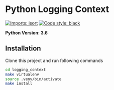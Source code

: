 # Python Logging Context

[![Imports: isort](https://img.shields.io/badge/%20imports-isort-%231674b1?style=flat&labelColor=ef8336)](https://pycqa.github.io/isort/)
[![Code style: black](https://img.shields.io/badge/code%20style-black-000000.svg)](https://github.com/psf/black)

**Python Version: 3.6**

## Installation
  
Clone this project and run following commands

```bash
cd logging_context
make virtualenv
source .venv/bin/activate
make install
```
